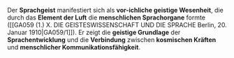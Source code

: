 
Der **Sprachgeist** manifestiert sich als **vor-ichliche geistige Wesenheit**, die durch das **Element der Luft** die **menschlichen Sprachorgane** formte ([[GA059 (1.) X. DIE GEISTESWISSENSCHAFT UND DIE SPRACHE Berlin, 20. Januar 1910|GA059/1]]). Er zeigt die **geistige Grundlage** der **Sprachentwicklung** und die **Verbindung** zwischen **kosmischen Kräften** und **menschlicher Kommunikationsfähigkeit**.
